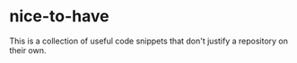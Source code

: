 # nice-to-have
This is a collection of useful code snippets that don't justify a repository on their own.
